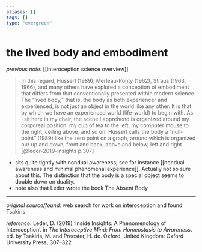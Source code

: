 ```yaml
---
aliases: []
tags: []
type: "evergreen"
---
```


# the lived body and embodiment

_previous note:_ [[interoception science overview]]

> In this regard, Husserl (1989), Merleau-Ponty (1962), Straus (1963, 1966), and many others have explored a conception of embodiment that differs from that conventionally presented within modern science. The “lived body,” that is, the body as both experiencer and experienced, is not just an object in the world like any other. It is that by which we have an experienced world (life-world) to begin with. As I sit here in my chair, the scene I apprehend is organized around my corporeal position: my cup of tea to the left, my computer mouse to the right, ceiling above, and so on. Husserl calls the body a “null-point” (1989) like the zero point on a graph, around which is organized our up and down, front and back, above and below, left and right. [@leder-2019-insights p.307]

- sits quite tightly with nondual awareness; see for instance [[nondual awareness and minimal phenomenal experience]]. Actually not so sure about this. The distinction that the body is a special object seems to double down on duality.
- note also that Leder wrote the book The Absent Body

---

_original source/found:_ web search for work on interoception and found Tsakiris

_reference:_ Leder, D. (2019) ‘Inside Insights: A Phenomenology of Interoception’. in _The Interoceptive Mind: From Homeostasis to Awareness_. ed. by Tsakiris, M. and Preester, H. de. Oxford, United Kingdom: Oxford University Press, 307–322




